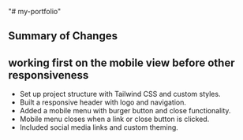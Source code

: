 "# my-portfolio" 

## Summary of Changes
## working first on the mobile view before other responsiveness

- Set up project structure with Tailwind CSS and custom styles.
- Built a responsive header with logo and navigation.
- Added a mobile menu with burger button and close functionality.
- Mobile menu closes when a link or close button is clicked.
- Included social media links and custom theming.